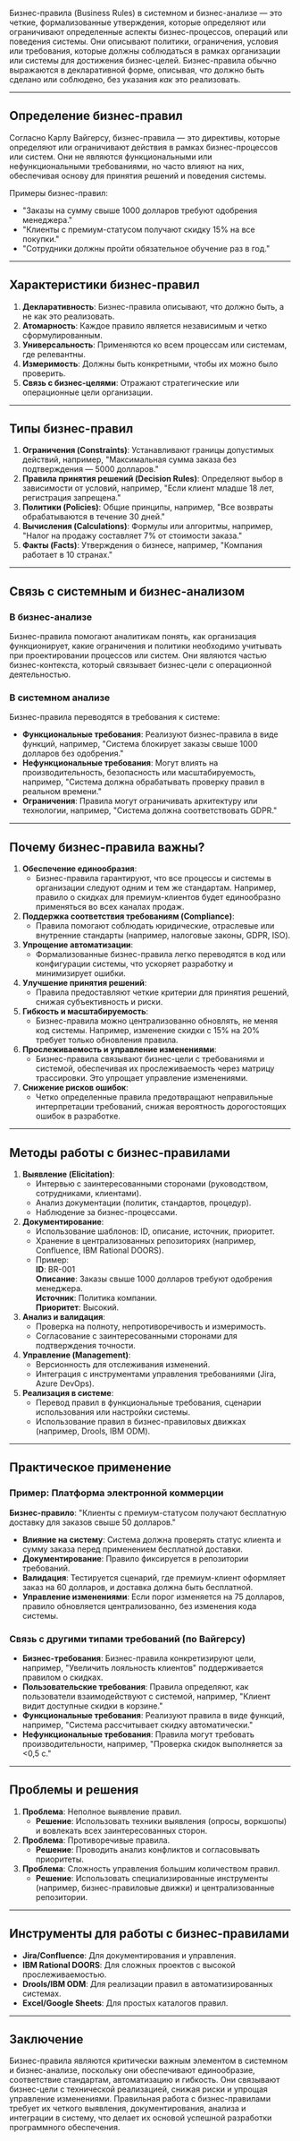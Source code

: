 Бизнес-правила (Business Rules) в системном и бизнес-анализе — это четкие, формализованные утверждения, которые определяют или ограничивают определенные аспекты бизнес-процессов, операций или поведения системы. Они описывают политики, ограничения, условия или требования, которые должны соблюдаться в рамках организации или системы для достижения бизнес-целей. Бизнес-правила обычно выражаются в декларативной форме, описывая, _что_ должно быть сделано или соблюдено, без указания _как_ это реализовать.

---

## Определение бизнес-правил

Согласно Карлу Вайгерсу, бизнес-правила — это директивы, которые определяют или ограничивают действия в рамках бизнес-процессов или систем. Они не являются функциональными или нефункциональными требованиями, но часто влияют на них, обеспечивая основу для принятия решений и поведения системы.

Примеры бизнес-правил:

- "Заказы на сумму свыше 1000 долларов требуют одобрения менеджера."
- "Клиенты с премиум-статусом получают скидку 15% на все покупки."
- "Сотрудники должны пройти обязательное обучение раз в год."

---

## Характеристики бизнес-правил

1. **Декларативность**: Бизнес-правила описывают, что должно быть, а не как это реализовать.
2. **Атомарность**: Каждое правило является независимым и четко сформулированным.
3. **Универсальность**: Применяются ко всем процессам или системам, где релевантны.
4. **Измеримость**: Должны быть конкретными, чтобы их можно было проверить.
5. **Связь с бизнес-целями**: Отражают стратегические или операционные цели организации.

---

## Типы бизнес-правил

1. **Ограничения (Constraints)**: Устанавливают границы допустимых действий, например, "Максимальная сумма заказа без подтверждения — 5000 долларов."
2. **Правила принятия решений (Decision Rules)**: Определяют выбор в зависимости от условий, например, "Если клиент младше 18 лет, регистрация запрещена."
3. **Политики (Policies)**: Общие принципы, например, "Все возвраты обрабатываются в течение 30 дней."
4. **Вычисления (Calculations)**: Формулы или алгоритмы, например, "Налог на продажу составляет 7% от стоимости заказа."
5. **Факты (Facts)**: Утверждения о бизнесе, например, "Компания работает в 10 странах."

---

## Связь с системным и бизнес-анализом

### В бизнес-анализе

Бизнес-правила помогают аналитикам понять, как организация функционирует, какие ограничения и политики необходимо учитывать при проектировании процессов или систем. Они являются частью бизнес-контекста, который связывает бизнес-цели с операционной деятельностью.

### В системном анализе

Бизнес-правила переводятся в требования к системе:

- **Функциональные требования**: Реализуют бизнес-правила в виде функций, например, "Система блокирует заказы свыше 1000 долларов без одобрения."
- **Нефункциональные требования**: Могут влиять на производительность, безопасность или масштабируемость, например, "Система должна обрабатывать проверку правил в реальном времени."
- **Ограничения**: Правила могут ограничивать архитектуру или технологии, например, "Система должна соответствовать GDPR."

---

## Почему бизнес-правила важны?

1. **Обеспечение единообразия**:
    - Бизнес-правила гарантируют, что все процессы и системы в организации следуют одним и тем же стандартам. Например, правило о скидках для премиум-клиентов будет единообразно применяться во всех каналах продаж.
2. **Поддержка соответствия требованиям (Compliance)**:
    - Правила помогают соблюдать юридические, отраслевые или внутренние стандарты (например, налоговые законы, GDPR, ISO).
3. **Упрощение автоматизации**:
    - Формализованные бизнес-правила легко переводятся в код или конфигурации системы, что ускоряет разработку и минимизирует ошибки.
4. **Улучшение принятия решений**:
    - Правила предоставляют четкие критерии для принятия решений, снижая субъективность и риски.
5. **Гибкость и масштабируемость**:
    - Бизнес-правила можно централизованно обновлять, не меняя код системы. Например, изменение скидки с 15% на 20% требует только обновления правила.
6. **Прослеживаемость и управление изменениями**:
    - Бизнес-правила связывают бизнес-цели с требованиями и системой, обеспечивая их прослеживаемость через матрицу трассировки. Это упрощает управление изменениями.
7. **Снижение рисков ошибок**:
    - Четко определенные правила предотвращают неправильные интерпретации требований, снижая вероятность дорогостоящих ошибок в разработке.

---

## Методы работы с бизнес-правилами

1. **Выявление (Elicitation)**:
    - Интервью с заинтересованными сторонами (руководством, сотрудниками, клиентами).
    - Анализ документации (политик, стандартов, процедур).
    - Наблюдение за бизнес-процессами.
2. **Документирование**:
    - Использование шаблонов: ID, описание, источник, приоритет.
    - Хранение в централизованных репозиториях (например, Confluence, IBM Rational DOORS).
    - Пример:  
        **ID**: BR-001  
        **Описание**: Заказы свыше 1000 долларов требуют одобрения менеджера.  
        **Источник**: Политика компании.  
        **Приоритет**: Высокий.
3. **Анализ и валидация**:
    - Проверка на полноту, непротиворечивость и измеримость.
    - Согласование с заинтересованными сторонами для подтверждения точности.
4. **Управление (Management)**:
    - Версионность для отслеживания изменений.
    - Интеграция с инструментами управления требованиями (Jira, Azure DevOps).
5. **Реализация в системе**:
    - Перевод правил в функциональные требования, сценарии использования или настройки системы.
    - Использование правил в бизнес-правиловых движках (например, Drools, IBM ODM).

---

## Практическое применение

### Пример: Платформа электронной коммерции

**Бизнес-правило**: "Клиенты с премиум-статусом получают бесплатную доставку для заказов свыше 50 долларов."

- **Влияние на систему**: Система должна проверять статус клиента и сумму заказа перед применением бесплатной доставки.
- **Документирование**: Правило фиксируется в репозитории требований.
- **Валидация**: Тестируется сценарий, где премиум-клиент оформляет заказ на 60 долларов, и доставка должна быть бесплатной.
- **Управление изменениями**: Если порог изменяется на 75 долларов, правило обновляется централизованно, без изменения кода системы.

### Связь с другими типами требований (по Вайгерсу)

- **Бизнес-требования**: Бизнес-правила конкретизируют цели, например, "Увеличить лояльность клиентов" поддерживается правилом о скидках.
- **Пользовательские требования**: Правила определяют, как пользователи взаимодействуют с системой, например, "Клиент видит доступные скидки в корзине."
- **Функциональные требования**: Реализуют правила в виде функций, например, "Система рассчитывает скидку автоматически."
- **Нефункциональные требования**: Правила могут требовать производительности, например, "Проверка скидок выполняется за <0,5 с."

---

## Проблемы и решения

1. **Проблема**: Неполное выявление правил.
    - **Решение**: Использовать техники выявления (опросы, воркшопы) и вовлекать всех заинтересованных сторон.
2. **Проблема**: Противоречивые правила.
    - **Решение**: Проводить анализ конфликтов и согласовывать приоритеты.
3. **Проблема**: Сложность управления большим количеством правил.
    - **Решение**: Использовать специализированные инструменты (например, бизнес-правиловые движки) и централизованные репозитории.

---

## Инструменты для работы с бизнес-правилами

- **Jira/Confluence**: Для документирования и управления.
- **IBM Rational DOORS**: Для сложных проектов с высокой прослеживаемостью.
- **Drools/IBM ODM**: Для реализации правил в автоматизированных системах.
- **Excel/Google Sheets**: Для простых каталогов правил.

---

## Заключение

Бизнес-правила являются критически важным элементом в системном и бизнес-анализе, поскольку они обеспечивают единообразие, соответствие стандартам, автоматизацию и гибкость. Они связывают бизнес-цели с технической реализацией, снижая риски и упрощая управление изменениями. Правильная работа с бизнес-правилами требует их четкого выявления, документирования, анализа и интеграции в систему, что делает их основой успешной разработки программного обеспечения.